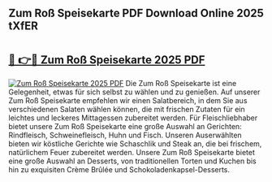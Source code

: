 ## Zum Roß Speisekarte PDF Download Online 2025 tXfER

# <h2><a href="http://gc6ortd.nevu.top/?p=Zum+Ro%c3%9f+Speisekarte">🔗 👉🔴 Zum Roß Speisekarte 2025 PDF</a></h2>

[![Zum Roß Speisekarte 2025 PDF](https://i.imgur.com/dBaPXMq.png)](http://gc6ortd.nevu.top/?p=Zum+Ro%c3%9f+Speisekarte)
Die Zum Roß Speisekarte ist eine Gelegenheit, etwas für sich selbst zu wählen und zu genießen. Auf unserer Zum Roß Speisekarte empfehlen wir einen Salatbereich, in dem Sie aus verschiedenen Salaten wählen können, die mit frischen Zutaten für ein leichtes und leckeres Mittagessen zubereitet werden. Für Fleischliebhaber bietet unsere Zum Roß Speisekarte eine große Auswahl an Gerichten: Rindfleisch, Schweinefleisch, Huhn und Fisch. Unseren Auserwählten bieten wir köstliche Gerichte wie Schaschlik und Steak an, die bei frischem, natürlichem Feuer zubereitet werden. Unsere Zum Roß Speisekarte bietet eine große Auswahl an Desserts, von traditionellen Torten und Kuchen bis hin zu exquisiten Crème Brûlée und Schokoladenkapsel-Desserts.
